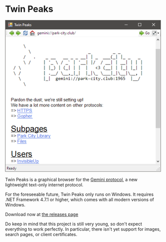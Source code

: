 # Twin Peaks

![Twin Peaks browser, open to gemini://park-city.club](docs/parkcity.png)

Twin Peaks is a graphical browser for the [Gemini protocol](https://gemini.circumlunar.space), a new lightweight text-only internet protocol.

For the foreseeable future, Twin Peaks only runs on Windows. It requires .NET Framework 4.7.1 or higher, which comes with all modern versions of Windows.

Download now at [the releases page](https://github.com/InvisibleUp/TwinPeaks/releases)

Do keep in mind that this project is still very young, so don't expect everything to work perfectly. In particular, there isn't yet support for images, search pages, or client certificates.
